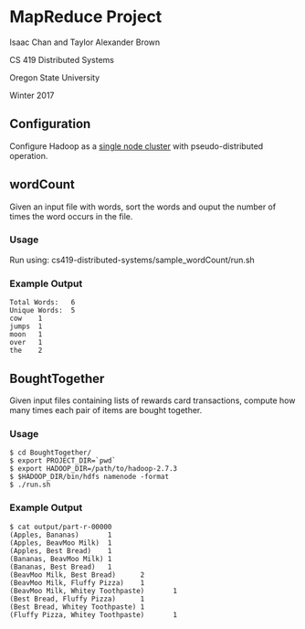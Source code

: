 # MapReduce Project

Isaac Chan and Taylor Alexander Brown

CS 419 Distributed Systems

Oregon State University

Winter 2017

## Configuration

Configure Hadoop as a [single node cluster](http://hadoop.apache.org/docs/current/hadoop-project-dist/hadoop-common/SingleCluster.html) with pseudo-distributed operation.

## wordCount

Given an input file with words, sort the words and ouput the number of times the word occurs in the file.

### Usage
Run using: cs419-distributed-systems/sample_wordCount/run.sh

### Example Output
    Total Words:   6
    Unique Words:  5
    cow    1
    jumps  1
    moon   1
    over   1
    the    2

## BoughtTogether

Given input files containing lists of rewards card transactions, compute how many times each pair of items are bought together.

### Usage

    $ cd BoughtTogether/
    $ export PROJECT_DIR=`pwd`
    $ export HADOOP_DIR=/path/to/hadoop-2.7.3
    $ $HADOOP_DIR/bin/hdfs namenode -format
    $ ./run.sh

### Example Output

    $ cat output/part-r-00000
    (Apples, Bananas)       1
    (Apples, BeavMoo Milk)  1
    (Apples, Best Bread)    1
    (Bananas, BeavMoo Milk) 1
    (Bananas, Best Bread)   1
    (BeavMoo Milk, Best Bread)      2
    (BeavMoo Milk, Fluffy Pizza)    1
    (BeavMoo Milk, Whitey Toothpaste)       1
    (Best Bread, Fluffy Pizza)      1
    (Best Bread, Whitey Toothpaste) 1
    (Fluffy Pizza, Whitey Toothpaste)       1
